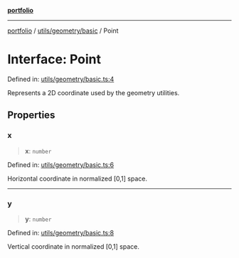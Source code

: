 [**portfolio**](../../../../README.md)

***

[portfolio](../../../../modules.md) / [utils/geometry/basic](../README.md) / Point

# Interface: Point

Defined in: [utils/geometry/basic.ts:4](https://github.com/tnorlund/Portfolio/blob/bb4137d7ce48c928a21f17d5def2e21f9eea1f3e/portfolio/utils/geometry/basic.ts#L4)

Represents a 2D coordinate used by the geometry utilities.

## Properties

### x

> **x**: `number`

Defined in: [utils/geometry/basic.ts:6](https://github.com/tnorlund/Portfolio/blob/bb4137d7ce48c928a21f17d5def2e21f9eea1f3e/portfolio/utils/geometry/basic.ts#L6)

Horizontal coordinate in normalized [0,1] space.

***

### y

> **y**: `number`

Defined in: [utils/geometry/basic.ts:8](https://github.com/tnorlund/Portfolio/blob/bb4137d7ce48c928a21f17d5def2e21f9eea1f3e/portfolio/utils/geometry/basic.ts#L8)

Vertical coordinate in normalized [0,1] space.
